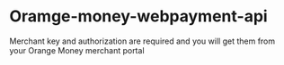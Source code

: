 # Oramge-money-webpayment-api
Merchant key and authorization are required and you will get them from your Orange Money merchant portal
